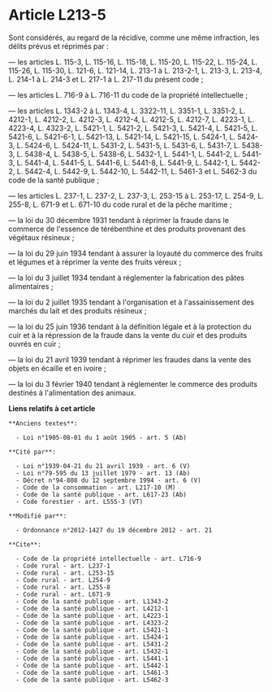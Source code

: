 # Article L213-5

Sont considérés, au regard de la récidive, comme une même infraction, les délits prévus et réprimés par : 

― les articles L. 115-3, L. 115-16, L. 115-18, L. 115-20, L. 115-22, L. 115-24, L. 115-26, L. 115-30, L. 121-6, L. 121-14, L.
213-1 à L. 213-2-1, L. 213-3, L. 213-4, L. 214-1 à L. 214-3 et L. 217-1 à L. 217-11 du présent code ; 

― les articles L. 716-9 à L. 716-11 du code de la propriété intellectuelle ; 

― les articles L. 1343-2 à L. 1343-4, L. 3322-11, L. 3351-1, L. 3351-2, L. 4212-1, L. 4212-2, L. 4212-3, L. 4212-4, L.
4212-5, L. 4212-7, 
L. 4223-1, L. 4223-4, L. 4323-2, 
L. 5421-1, L. 5421-2, L. 5421-3, L. 5421-4, L. 5421-5, L. 5421-6, L. 5421-6-1, L. 5421-13, L. 5421-14, L. 5421-15, L. 5424-1,
L. 5424-3, L. 5424-6, L. 5424-11, L. 5431-2, L. 5431-5, L. 5431-6, L. 5431-7, L. 5438-3, L. 5438-4, L. 5438-5, L. 5438-6, L.
5432-1, L. 5441-1, L. 5441-2, L. 5441-3, L. 5441-4, L. 5441-5, L. 5441-6, L. 5441-8, L. 5441-9, L. 5442-1, L. 5442-2, L.
5442-4, L. 5442-9, L. 5442-10, L. 5442-11, 
L. 5461-3 et L. 5462-3 du code de la santé publique ; 

― les articles L. 237-1, L. 237-2, L. 237-3, L. 253-15 à L. 253-17, L. 254-9, 
L. 255-8, 
L. 671-9 et L. 671-10 du code rural et de la pêche maritime ; 

― la loi du 30 décembre 1931 tendant à réprimer la fraude dans le commerce de l'essence de térébenthine et des produits
provenant des végétaux résineux ; 

― la loi du 29 juin 1934 tendant à assurer la loyauté du commerce des fruits et légumes et à réprimer la vente des fruits
véreux ; 

― la loi du 3 juillet 1934 tendant à réglementer la fabrication des pâtes alimentaires ; 

― la loi du 2 juillet 1935 tendant à l'organisation et à l'assainissement des marchés du lait et des produits résineux ; 

― la loi du 25 juin 1936 tendant à la définition légale et à la protection du cuir et à la répression de la fraude dans la
vente du cuir et des produits ouvrés en cuir ; 

― la loi du 21 avril 1939 tendant à réprimer les fraudes dans la vente des objets en écaille et en ivoire ; 

― la loi du 3 février 1940 tendant à réglementer le commerce des produits destinés à l'alimentation des animaux.

**Liens relatifs à cet article**

	**Anciens textes**:

	  - Loi n°1905-08-01 du 1 août 1905 - art. 5 (Ab)

	**Cité par**:

	  - Loi n°1939-04-21 du 21 avril 1939 - art. 6 (V)
	  - Loi n°79-595 du 13 juillet 1979 - art. 13 (Ab)
	  - Décret n°94-808 du 12 septembre 1994 - art. 6 (V)
	  - Code de la consommation - art. L217-10 (M)
	  - Code de la santé publique - art. L617-23 (Ab)
	  - Code forestier - art. L555-3 (VT)

	**Modifié par**:

	  - Ordonnance n°2012-1427 du 19 décembre 2012 - art. 21

	**Cite**:

	  - Code de la propriété intellectuelle - art. L716-9
	  - Code rural - art. L237-1
	  - Code rural - art. L253-15
	  - Code rural - art. L254-9
	  - Code rural - art. L255-8
	  - Code rural - art. L671-9
	  - Code de la santé publique - art. L1343-2
	  - Code de la santé publique - art. L4212-1
	  - Code de la santé publique - art. L4223-1
	  - Code de la santé publique - art. L4323-2
	  - Code de la santé publique - art. L5421-1
	  - Code de la santé publique - art. L5424-1
	  - Code de la santé publique - art. L5431-2
	  - Code de la santé publique - art. L5432-1
	  - Code de la santé publique - art. L5441-1
	  - Code de la santé publique - art. L5442-1
	  - Code de la santé publique - art. L5461-3
	  - Code de la santé publique - art. L5462-3
